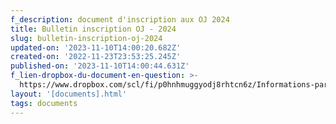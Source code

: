 ```yaml
---
f_description: document d'inscription aux OJ 2024
title: Bulletin inscription OJ - 2024
slug: bulletin-inscription-oj-2024
updated-on: '2023-11-10T14:00:20.682Z'
created-on: '2022-11-23T23:53:25.245Z'
published-on: '2023-11-10T14:00:44.631Z'
f_lien-dropbox-du-document-en-question: >-
  https://www.dropbox.com/scl/fi/p0hnhmuggyodj8rhtcn6z/Informations-parents-OJ-2023-1.pdf?rlkey=llgpjhulybniowbd2902snrgv&dl=0
layout: '[documents].html'
tags: documents
---
```



